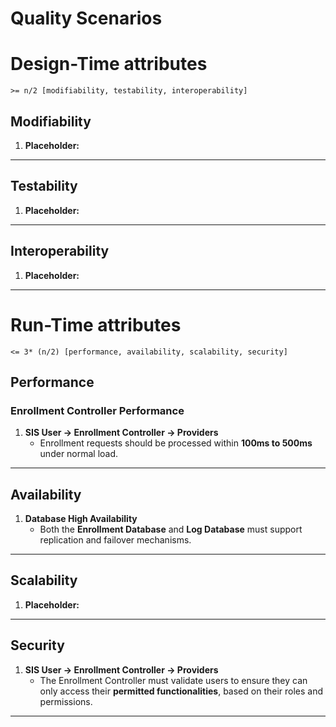 # **Quality Scenarios**

# Design-Time attributes
    >= n/2 [modifiability, testability, interoperability]

## **Modifiability**

1. **Placeholder:**

---

## **Testability**

1. **Placeholder:**

---

## **Interoperability**

1. **Placeholder:**

---

# Run-Time attributes
    <= 3* (n/2) [performance, availability, scalability, security]
## **Performance**

### **Enrollment Controller Performance**

1. **SIS User → Enrollment Controller → Providers**
   - Enrollment requests should be processed within **100ms to 500ms** under normal load.

---

## **Availability**

1. **Database High Availability**
   - Both the **Enrollment Database** and **Log Database** must support replication and failover mechanisms.

---

## **Scalability**

1. **Placeholder:**

---

## **Security**

1. **SIS User → Enrollment Controller → Providers**
   - The Enrollment Controller must validate users to ensure they can only access their **permitted functionalities**, based on their roles and permissions.

---
